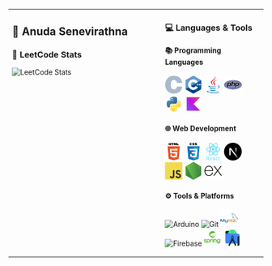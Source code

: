 <table> 
  <tr>
    <!-- LEFT COLUMN -->
    <td width="60%" valign="top">
      <h2 align="left">👋 Anuda Senevirathna</h2>
      <h3>🧠 LeetCode Stats</h3>
      <p align="left">
        <img src="https://leetcard.jacoblin.cool/NMAnuda?ext=heatmap&theme=dark" alt="LeetCode Stats" />
      </p>
    </td>
    <!-- RIGHT COLUMN -->
    <td width="40%" valign="top">
      <h3 align="left">💻 Languages & Tools</h3>
      <h4>📚 Programming Languages</h4>
      <p align="left">
        <img src="https://raw.githubusercontent.com/devicons/devicon/master/icons/c/c-original.svg" alt="C" width="35" height="35"/>
        <img src="https://raw.githubusercontent.com/devicons/devicon/master/icons/cplusplus/cplusplus-original.svg" alt="C++" width="35" height="35"/>
        <img src="https://raw.githubusercontent.com/devicons/devicon/master/icons/java/java-original.svg" alt="Java" width="35" height="35"/>
        <img src="https://raw.githubusercontent.com/devicons/devicon/master/icons/php/php-original.svg" alt="PHP" width="35" height="35"/>
        <img src="https://raw.githubusercontent.com/devicons/devicon/master/icons/python/python-original.svg" alt="Python" width="35" height="35"/>
        <img src="https://raw.githubusercontent.com/devicons/devicon/master/icons/kotlin/kotlin-original.svg" alt="Kotlin" width="35" height="35"/>
      </p>
      <h4>🌐 Web Development</h4>
      <p align="left">
        <img src="https://raw.githubusercontent.com/devicons/devicon/master/icons/html5/html5-original-wordmark.svg" alt="HTML5" width="35" height="35"/>
        <img src="https://raw.githubusercontent.com/devicons/devicon/master/icons/css3/css3-original-wordmark.svg" alt="CSS3" width="35" height="35"/>
        <img src="https://raw.githubusercontent.com/devicons/devicon/master/icons/react/react-original-wordmark.svg" alt="React" width="35" height="35"/>
        <img src="https://raw.githubusercontent.com/devicons/devicon/master/icons/nextjs/nextjs-original.svg" alt="Next.js" width="35" height="35"/>
        <img src="https://raw.githubusercontent.com/devicons/devicon/master/icons/javascript/javascript-original.svg" alt="JavaScript" width="35" height="35"/>
        <img src="https://raw.githubusercontent.com/devicons/devicon/master/icons/nodejs/nodejs-original.svg" alt="Node.js" width="35" height="35"/>
        <img src="https://raw.githubusercontent.com/devicons/devicon/master/icons/express/express-original.svg" alt="Express" width="35" height="35"/>
      </p>
    <h4>⚙️ Tools & Platforms</h4>
<p align="left">
  <img src="https://cdn.worldvectorlogo.com/logos/arduino-1.svg" alt="Arduino" width="35" height="35"/>
  <img src="https://www.vectorlogo.zone/logos/git-scm/git-scm-icon.svg" alt="Git" width="35" height="35"/>
  <img src="https://raw.githubusercontent.com/devicons/devicon/master/icons/mysql/mysql-original-wordmark.svg" alt="MySQL" width="35" height="35"/>
  <img src="https://www.vectorlogo.zone/logos/firebase/firebase-icon.svg" alt="Firebase" width="35" height="35"/>
  <img src="https://raw.githubusercontent.com/devicons/devicon/master/icons/spring/spring-original-wordmark.svg" alt="Spring Boot" width="35" height="35"/>
  <img src="https://raw.githubusercontent.com/devicons/devicon/master/icons/androidstudio/androidstudio-original.svg" alt="Android Studio" width="35" height="35"/>
</p>
    </td>
  </tr>
</table>
